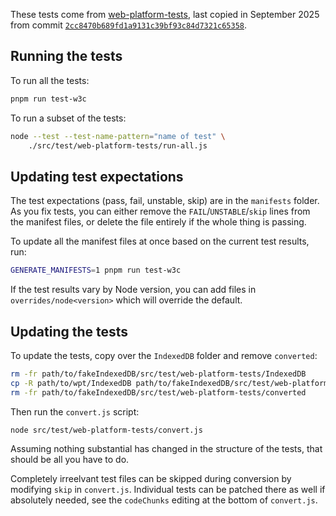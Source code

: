 These tests come from [web-platform-tests](https://github.com/w3c/web-platform-tests/tree/master/IndexedDB), last copied in September 2025 from commit [`2cc8470b689fd1a9131c39bf93c84d7321c65358`](https://github.com/web-platform-tests/wpt/commit/2cc8470b689fd1a9131c39bf93c84d7321c65358).

## Running the tests

To run all the tests:

```sh
pnpm run test-w3c
```

To run a subset of the tests:

```sh
node --test --test-name-pattern="name of test" \
    ./src/test/web-platform-tests/run-all.js
```

## Updating test expectations

The test expectations (pass, fail, unstable, skip) are in the `manifests` folder. As you fix tests, you can either remove the `FAIL`/`UNSTABLE`/`skip` lines from the manifest files, or delete the file entirely if the whole thing is passing.

To update all the manifest files at once based on the current test results, run:

```sh
GENERATE_MANIFESTS=1 pnpm run test-w3c
```

If the test results vary by Node version, you can add files in `overrides/node<version>` which will override the default.

## Updating the tests

To update the tests, copy over the `IndexedDB` folder and remove `converted`:

```sh
rm -fr path/to/fakeIndexedDB/src/test/web-platform-tests/IndexedDB
cp -R path/to/wpt/IndexedDB path/to/fakeIndexedDB/src/test/web-platform-tests/IndexedDB
rm -fr path/to/fakeIndexedDB/src/test/web-platform-tests/converted
```

Then run the `convert.js` script:

```sh
node src/test/web-platform-tests/convert.js
```

Assuming nothing substantial has changed in the structure of the tests, that should be all you have to do.

Completely irreelvant test files can be skipped during conversion by modifying `skip` in `convert.js`. Individual tests can be patched there as well if absolutely needed, see the `codeChunks` editing at the bottom of `convert.js`.
